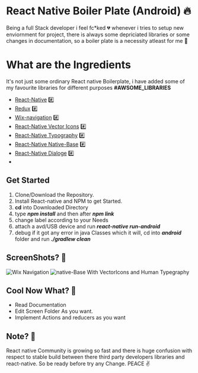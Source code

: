 # React Native Boiler Plate (Android) :fire:

Being a full Stack developer i feel fc*ked :broken_heart: whenever i tries to setup new enviornment for project, there is always some depriciated libraries or some changes in documentation, so a boiler plate is a necessity atleast for me :grimacing:


# What are the Ingredients 

It's not just some ordinary React native Boilerplate, i have added some of my favourite libraries for different purposes **#AWSOME_LIBRARIES**

 - [React-Native](https://facebook.github.io/react-native/) :hash:
 - [Redux](https://redux.js.org/) :hash:
 - [Wix-navigation](https://github.com/wix/react-native-navigation) :hash:
 - [React-Native Vector Icons](https://github.com/oblador/react-native-vector-icons) :hash:
 - [React-Native Typography](https://github.com/hectahertz/react-native-typography) :hash:
 - [React-Native Native-Base](https://nativebase.io/) :hash:
 - [React-Native Dialoge](https://github.com/aakashns/react-native-dialogs) :hash:
 - 

## Get Started

 1. Clone/Download the Repository.
 2. Install React-native and NPM to get Started.
 3. **cd** into Downloaded Directory
 4. type ***npm install*** and then after ***npm link***
 5. change label according to your Needs
 6. attach a avd/USB device and run ***react-native run-android***
 7. debug if it got any error in java Classes which it will, cd into ***android*** folder and run ***./gradlew clean***

## ScreenShots? :metal:
![Wix Navigation](https://i.imgur.com/jNadUFY.png)
![native-Base With VectorIcons and Human Typegraphy](https://i.imgur.com/JmwUX0I.png)
## Cool Now What? :metal:

 - Read Documentation
 - Edit Screen Folder As you want.
 - Implement Actions and reducers as you want
 
 ## Note? :metal:
React native Community is growing so fast and there is huge confusion with respect to stable build between there third party developers libraries and react-native. So be ready before try any Change. PEACE :v:
